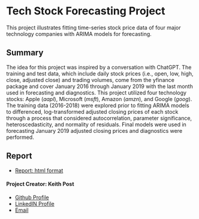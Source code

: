 # **Tech Stock Forecasting Project**
This project illustrates fitting time-series stock price data of four major technology companies with ARIMA models for forecasting.

## Summary
The idea for this project was inspired by a conversation with ChatGPT. The training and test data, which include daily stock prices (i.e., open, low, high, close, adjusted close) and trading volumes, come from the yfinance package and cover January 2016 through January 2019 with the last month used in forecasting and diagnostics. This project utilized four technology stocks: Apple (*aapl*), Microsoft (*msft*), Amazon (*amzn*), and Google (*goog*). The training data (2016-2018) were explored prior to fitting ARIMA models to differenced, log-transformed adjusted closing prices of each stock through a process that considered autocorrelation, parameter significance, heteroscedasticity, and normality of residuals. Final models were used in forecasting January 2019 adjusted closing prices and diagnostics were performed.


## Report
+ [Report: html format](https://kpost34.github.io/stock_prices_ml_py/) 

#### **Project Creator: Keith Post**
+ [Github Profile](https://github.com/kpost34) 
+ [LinkedIN Profile](https://www.linkedin.com/in/keith-post/)
+ [Email](mailto:keithhpost@gmail.com)
